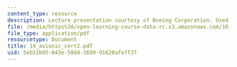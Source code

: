 ```yaml
---
content_type: resource
description: Lecture presentation courtesy of Boeing Corporation. Used with permission.
file: /media/https%3A/open-learning-course-data-rc.s3.amazonaws.com/16-886-air-transportation-systems-architecting-spring-2004/5eb51b05043e50d4368991620afe7f37_14_avionic_cert2.pdf
file_type: application/pdf
resourcetype: Document
title: 14_avionic_cert2.pdf
uid: 5eb51b05-043e-50d4-3689-91620afe7f37
---
```

